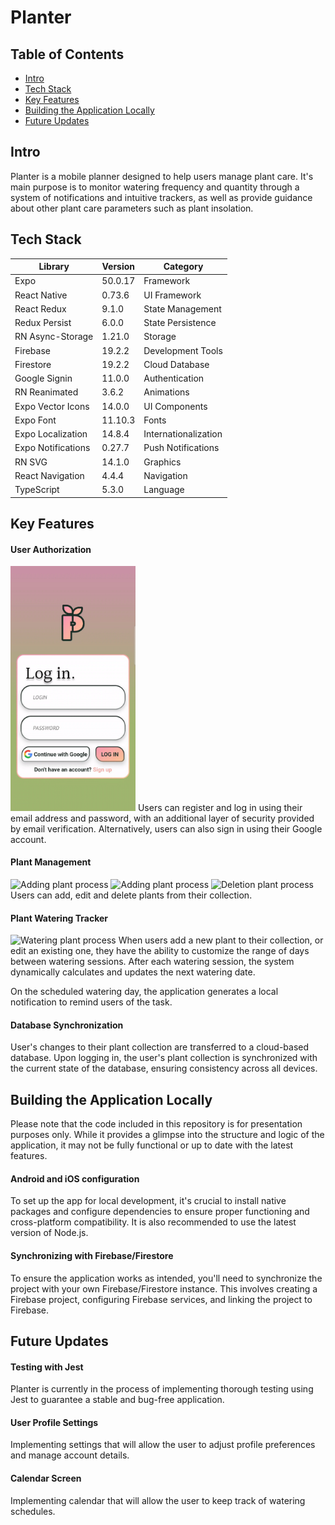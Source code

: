 # Planter
## Table of Contents
* [Intro](#intro)
* [Tech Stack](#tech-stack)
* [Key Features](#key-features)
* [Building the Application Locally](#building-the-application-locally)
* [Future Updates](#future-updates)

## Intro
Planter is a mobile planner designed to help users manage plant care. It's main purpose is to monitor watering frequency and quantity through a system of notifications and intuitive trackers, as well as provide guidance about other plant care parameters such as plant insolation.

## Tech Stack
| Library                                    | Version    | Category          |
|--------------------------------------------|------------|-------------------|
| Expo                                       | 50.0.17    | Framework         |
| React Native                               | 0.73.6     | UI Framework      |
| React Redux                                | 9.1.0      | State Management  |
| Redux Persist                              | 6.0.0      | State Persistence |
| RN Async-Storage                           | 1.21.0     | Storage           |
| Firebase                                   | 19.2.2     | Development Tools |
| Firestore                                  | 19.2.2     | Cloud Database    |
| Google Signin                              | 11.0.0     | Authentication    |
| RN Reanimated                              | 3.6.2      | Animations        |
| Expo Vector Icons                          | 14.0.0     | UI Components     |
| Expo Font                                  | 11.10.3    | Fonts             |
| Expo Localization                          | 14.8.4     | Internationalization |
| Expo Notifications                         | 0.27.7     | Push Notifications |
| RN SVG                                     | 14.1.0     | Graphics          |
| React Navigation                           | 4.4.4      | Navigation        |
| TypeScript                                 | 5.3.0      | Language          |

## Key Features
#### User Authorization
<img src="assets/login.gif" alt="Authorization process" width="200"/>  
Users can register and log in using their email address and password, with an additional layer of security provided by email verification.
Alternatively, users can also sign in using their Google account.

#### Plant Management
<img src="assets/adding1.gif" alt="Adding plant process" width="200"/>  <img src="assets/adding2.gif" alt="Adding plant process" width="200"/>
<img src="assets/delete.gif" alt="Deletion plant process" width="200"/>  
Users can add, edit and delete plants from their collection.  

#### Plant Watering Tracker
<img src="assets/watering.gif" alt="Watering plant process" width="200"/>  
When users add a new plant to their collection, or edit an existing one, they have the ability to customize the range of days between watering sessions. After each watering session, the system dynamically calculates and updates the next watering date.  

On the scheduled watering day, the application generates a local notification to remind users of the task.  

#### Database Synchronization
User's changes to their plant collection are transferred to a cloud-based database. Upon logging in, the user's plant collection is synchronized with the current state of the database, ensuring consistency across all devices.

## Building the Application Locally
Please note that the code included in this repository is for presentation purposes only. While it provides a glimpse into the structure and logic of the application, it may not be fully functional or up to date with the latest features.

#### Android and iOS configuration
To set up the app for local development, it's crucial to install native packages and configure dependencies to ensure proper functioning and cross-platform compatibility.
It is also recommended to use the latest version of Node.js.

#### Synchronizing with Firebase/Firestore
To ensure the application works as intended, you'll need to synchronize the project with your own Firebase/Firestore instance. This involves creating a Firebase project, configuring Firebase services, and linking the project to Firebase.

## Future Updates
#### Testing with Jest
Planter is currently in the process of implementing thorough testing using Jest to guarantee a stable and bug-free application.

#### User Profile Settings
Implementing settings that will allow the user to adjust profile preferences and manage account details.

#### Calendar Screen
Implementing calendar that will allow the user to keep track of watering schedules.


